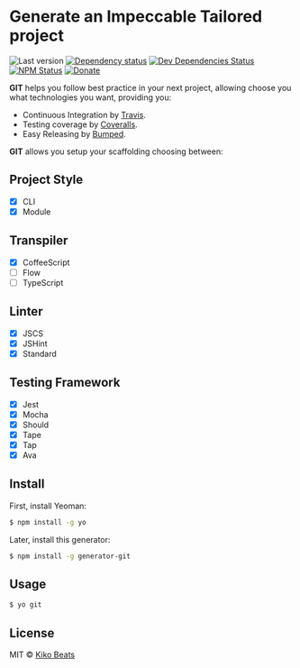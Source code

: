 # Generate an Impeccable Tailored project

![Last version](https://img.shields.io/github/tag/kikobeats/generator-git.svg?style=flat-square)
[![Dependency status](http://img.shields.io/david/Kikobeats/generator-git.svg?style=flat-square)](https://david-dm.org/Kikobeats/generator-git)
[![Dev Dependencies Status](http://img.shields.io/david/dev/Kikobeats/generator-git.svg?style=flat-square)](https://david-dm.org/Kikobeats/generator-git#info=devDependencies)
[![NPM Status](http://img.shields.io/npm/dm/generator-git.svg?style=flat-square)](https://www.npmjs.org/package/generator-git)
[![Donate](https://img.shields.io/badge/donate-paypal-blue.svg?style=flat-square)](https://paypal.me/kikobeats)

**GIT** helps you follow best practice in your next project, allowing choose you what technologies you want, providing you:

- Continuous Integration by [Travis](https://travis-ci.com/).
- Testing coverage by [Coveralls](https://coveralls.io/).
- Easy Releasing by [Bumped](https://bumped.github.io/).

**GIT** allows you setup your scaffolding choosing between:

## Project Style

- [x] CLI
- [x] Module

## Transpiler

- [x] CoffeeScript
- [ ] Flow
- [ ] TypeScript

## Linter

- [x] JSCS
- [x] JSHint
- [x] Standard

## Testing Framework

- [x] Jest
- [x] Mocha
- [x] Should
- [x] Tape
- [x] Tap
- [x] Ava

## Install

First, install Yeoman:

```bash
$ npm install -g yo
```

Later, install this generator:

```bash
$ npm install -g generator-git
```

## Usage

```bash
$ yo git
```

## License

MIT © [Kiko Beats](http://kikobeats.com)
